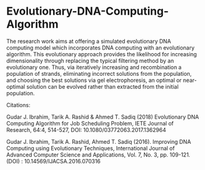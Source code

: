 # Evolutionary-DNA-Computing-Algorithm
The research work aims at offering a simulated evolutionary DNA computing model which incorporates DNA computing with an evolutionary algorithm. This evolutionary approach provides the likelihood for increasing dimensionality through replacing the typical filtering method by an evolutionary one. Thus, via iteratively increasing and recombination a population of strands, eliminating incorrect solutions from the population, and choosing the best solutions via gel electrophoresis, an optimal or near-optimal solution can be evolved rather than extracted from the initial population.

Citations:

Gudar J. Ibrahim, Tarik A. Rashid & Ahmed T. Sadiq (2018) Evolutionary DNA Computing Algorithm for Job Scheduling Problem, IETE Journal of Research, 64:4, 514-527, DOI: 10.1080/03772063.2017.1362964

Gudar J. Ibrahim, Tarik A. Rashid, Ahmed T. Sadiq (2016). Improving DNA Computing using Evolutionary Techniques, International Journal of Advanced Computer Science and Applications, Vol. 7, No. 3, pp. 109-121. (DOI) : 10.14569/IJACSA.2016.070316

